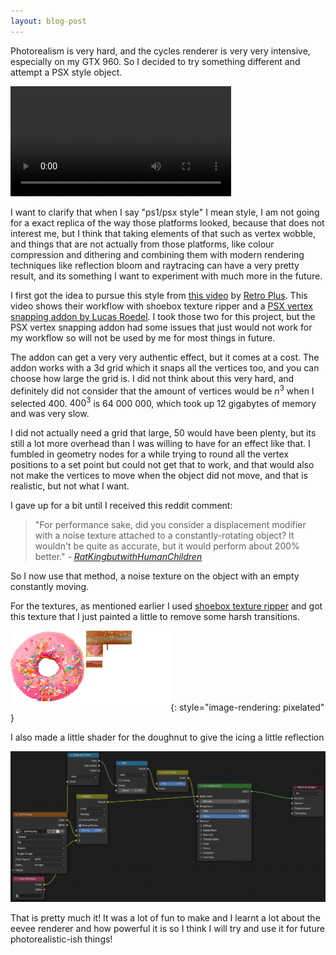 ```yaml
---
layout: blog-post
---
```

Photorealism is very hard, and the cycles renderer is very very intensive, especially on my GTX 960. So I decided to try something different and attempt a PSX style object.

<video width="70%" height="70%" autoplay loop>  
  <source src="/assets/my work/3d art/doughnut.mp4" type="video/mp4">  
</video>

I want to clarify that when I say "ps1/psx style" I mean style, I am not going for a exact replica of the way those platforms looked, because that does not interest me, but I think that taking elements of that such as vertex wobble, and things that are not actually from those platforms, like colour compression and dithering and combining them with modern rendering techniques like reflection bloom and raytracing can have a very pretty result, and its something I want to experiment with much more in the future.

I first got the idea to pursue this style from [this video](<https://www.youtube.com/watch?v=2a_VtQJHkb8>) by [Retro Plus](<https://www.youtube.com/@RetroPlus>). This video shows their workflow with shoebox texture ripper and a [PSX vertex snapping addon by Lucas Roedel](https://lucasroedel.gumroad.com/l/psx_snapping). I took those two for this project, but the PSX vertex snapping addon had some issues that just would not work for my workflow so will not be used by me for most things in future.

The addon can get a very very authentic effect, but it comes at a cost. The addon works with a 3d grid which it snaps all the vertices too, and you can choose how large the grid is. I did not think about this very hard, and definitely did not consider that the amount of vertices would be $n^3$ when I selected 400. $400^3$ is 64 000 000, which took up 12 gigabytes of memory and was very slow.

I did not actually need a grid that large, 50 would have been plenty, but its still a lot more overhead than I was willing to have for an effect like that. I fumbled in geometry nodes for a while trying to round all the vertex positions to a set point but could not get that to work, and that would also not make the vertices to move when the object did not move, and that is realistic, but not what I want.

I gave up for a bit until I received this reddit comment:

> "For performance sake, did you consider a displacement modifier with a noise texture attached to a constantly-rotating object? It wouldn't be quite as accurate, but it would perform about 200% better."
> \- *[RatKingbutwithHumanChildren](https://www.reddit.com/user/Independent_Sea_6317/)*

So I now use that method, a noise texture on the object with an empty constantly moving.

For the textures, as mentioned earlier I used [shoebox texture ripper](https://renderhjs.net/shoebox/) and got this texture that I just painted a little to remove some harsh transitions.

![doughnut texture](/assets/my%20work/3d%20art/doughnut%20sprite.png){: style="image-rendering: pixelated" }

I also made a little shader for the doughnut to give the icing a little reflection

![the dougnuts shader](</assets/my work/3d art/doughnut%20shader.png>)

That is pretty much it! It was a lot of fun to make and I learnt a lot about the eevee renderer and how powerful it is so I think I will try and use it for future photorealistic-ish things!